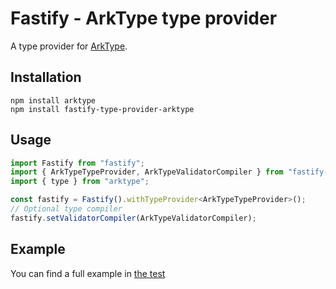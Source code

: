 # Fastify - ArkType type provider

A type provider for [ArkType](https://arktype.io/).

## Installation

```
npm install arktype
npm install fastify-type-provider-arktype
```

## Usage

```js
import Fastify from "fastify";
import { ArkTypeTypeProvider, ArkTypeValidatorCompiler } from "fastify-type-provider-arktype";
import { type } from "arktype";

const fastify = Fastify().withTypeProvider<ArkTypeTypeProvider>();
// Optional type compiler
fastify.setValidatorCompiler(ArkTypeValidatorCompiler);
```

## Example

You can find a full example in [the test](./test/index.ts)
